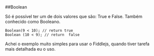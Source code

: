 ##Boolean

<p>Só é possível ter um de dois valores que são: True e False. Também conhecido como Booleano.</p>

	Boolean(9 < 10); // return true
	Boolean (10 < 9); // return  false

<p>Achei o exemplo muito simples para usar o Fiddlejs, quando tiver tarefa mais detalhada eu o uso.</p>